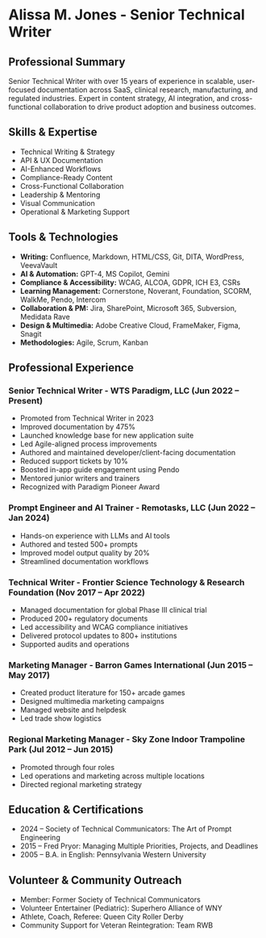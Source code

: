 # Alissa M. Jones - Senior Technical Writer

## Professional Summary
Senior Technical Writer with over 15 years of experience in scalable, user-focused documentation across SaaS, clinical research, manufacturing, and regulated industries. Expert in content strategy, AI integration, and cross-functional collaboration to drive product adoption and business outcomes.

## Skills & Expertise
- Technical Writing & Strategy
- API & UX Documentation
- AI-Enhanced Workflows
- Compliance-Ready Content
- Cross-Functional Collaboration
- Leadership & Mentoring
- Visual Communication
- Operational & Marketing Support

## Tools & Technologies
- **Writing:** Confluence, Markdown, HTML/CSS, Git, DITA, WordPress, VeevaVault
- **AI & Automation:** GPT-4, MS Copilot, Gemini
- **Compliance & Accessibility:** WCAG, ALCOA, GDPR, ICH E3, CSRs
- **Learning Management:** Cornerstone, Noverant, Foundation, SCORM, WalkMe, Pendo, Intercom
- **Collaboration & PM:** Jira, SharePoint, Microsoft 365, Subversion, Medidata Rave
- **Design & Multimedia:** Adobe Creative Cloud, FrameMaker, Figma, Snagit
- **Methodologies:** Agile, Scrum, Kanban

## Professional Experience
### Senior Technical Writer - WTS Paradigm, LLC (Jun 2022 – Present)
- Promoted from Technical Writer in 2023
- Improved documentation by 475%
- Launched knowledge base for new application suite
- Led Agile-aligned process improvements
- Authored and maintained developer/client-facing documentation
- Reduced support tickets by 10%
- Boosted in-app guide engagement using Pendo
- Mentored junior writers and trainers
- Recognized with Paradigm Pioneer Award

### Prompt Engineer and AI Trainer - Remotasks, LLC (Jun 2022 – Jan 2024)
- Hands-on experience with LLMs and AI tools
- Authored and tested 500+ prompts
- Improved model output quality by 20%
- Streamlined documentation workflows

### Technical Writer - Frontier Science Technology & Research Foundation (Nov 2017 – Apr 2022)
- Managed documentation for global Phase III clinical trial
- Produced 200+ regulatory documents
- Led accessibility and WCAG compliance initiatives
- Delivered protocol updates to 800+ institutions
- Supported audits and operations
### Marketing Manager - Barron Games International (Jun 2015 – May 2017)
- Created product literature for 150+ arcade games
- Designed multimedia marketing campaigns
- Managed website and helpdesk
- Led trade show logistics

### Regional Marketing Manager - Sky Zone Indoor Trampoline Park (Jul 2012 – Jun 2015)
- Promoted through four roles
- Led operations and marketing across multiple locations
- Directed regional marketing strategy

## Education & Certifications
- 2024 – Society of Technical Communicators: The Art of Prompt Engineering
- 2015 – Fred Pryor: Managing Multiple Priorities, Projects, and Deadlines
- 2005 – B.A. in English: Pennsylvania Western University

## Volunteer & Community Outreach
- Member: Former Society of Technical Communicators
- Volunteer Entertainer (Pediatric): Superhero Alliance of WNY
- Athlete, Coach, Referee: Queen City Roller Derby
- Community Support for Veteran Reintegration: Team RWB
